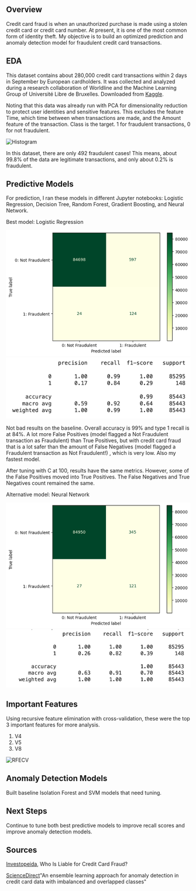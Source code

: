 ## Overview

Credit card fraud is when an unauthorized purchase is made using a stolen credit card or credit card number. At present, it is one of the most common form of identity theft. My objective is to build an optimized prediction and anomaly detection model for fraudulent credit card transactions.

## EDA

This dataset contains about 280,000 credit card transactions within 2 days in September by European cardholders. It was collected and analyzed during a research collaboration of Worldline and the Machine Learning Group of Université Libre de Bruxelles. Downloaded from <a href="https://www.kaggle.com/datasets/mlg-ulb/creditcardfraud" target="new">Kaggle</a>.

Noting that this data was already run with PCA for dimensionality reduction to protect user identities and sensitive features. This excludes the feature Time, which time between when transactions are made, and the Amount feature of the transaction. Class is the target. 1 for fraudulent transactions, 0 for not fraudulent.

<img src="images/Imbalance-Bar.jpg" alt="Histogram"/>

In this dataset, there are only 492 fraudulent cases! This means, about 99.8% of the data are legitimate transactions, and only about 0.2% is fraudulent.

## Predictive Models

For prediction, I ran these models in different Jupyter notebooks: Logistic Regression, Decision Tree, Random Forest, Gradient Boosting, and Neural Network.

Best model: Logistic Regression

<img src="images/LogReg-Tuned.png" alt="Logistic Regression"/>

<img src="images/LogReg-Report.png" alt="Logistic Regression"/>

Not bad results on the baseline. Overall accuracy is 99% and type 1 recall is at 84%. A lot more False Positives (model flagged a Not Fraudulent transaction as Fraudulent) than True Positives, but with credit card fraud that is a lot safer than the amount of False Negatives (model flagged a Fraudulent transaction as Not Fraudulent!) , which is very low. Also my fastest model.

After tuning with C at 100, results have the same metrics. However, some of the False Positives moved into True Positives. The False Negatives and True Negatives count remained the same.

Alternative model: Neural Network

<img src="images/TensorFlow.png" alt="Neural Network"/>

<img src="images/TensorFlow-Report.png" alt="Neural Network"/>

## Important Features

Using recursive feature elimination with cross-validation, these were the top 3 important features for more analysis.

<ol>
<li>V4</li>
<li>V5</li>
<li>V8</li>
</ol>

<img src="images/Features.jpg" alt="RFECV"/>

## Anomaly Detection Models

Built baseline Isolation Forest and SVM models that need tuning.

## Next Steps

Continue to tune both best predictive models to improve recall scores and improve anomaly detection models.

## Sources

<a href="https://www.investopedia.com/ask/answers/09/stolen-credit-card.asp" target="new">Investopeida</a>, Who Is Liable for Credit Card Fraud?

<a href="https://www.sciencedirect.com/science/article/pii/S2214212623002028" target="new">ScienceDirect</a>"An ensemble learning approach for anomaly detection in credit card data with imbalanced and overlapped classes"